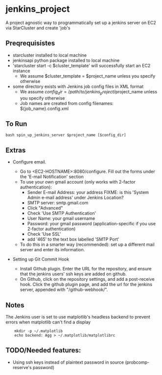 jenkins_project
===============

A project agnostic way to programmatically set up a jenkins server on EC2 via StarCluster and create 'job's


## Preqrequisistes

* starcluster installed to local machine
* jenkinsapi python package installed to local machine
* 'starcluster start -c $cluster_template' will successfully start an EC2 instance
	* We assume $cluster_template = $project_name unless you specify otherwise
* some directory exists with Jenkins job config files in XML format
	* We assume $config_dir = /path/to/jenkins_project/$project_name unless you specify otherwise
	* Job names are created from config filenames: ${job_name}.config.xml
 

## To Run

    bash spin_up_jenkins_server $project_name [$config_dir]


## Extras

* Configure email.

  * Go to \<EC2-HOSTNAME\>:8080/configure. Fill out the forms under the 'E-mail Notification' section
  * To use your own gmail account (only works with 2-factor authentication):
       * Sender E-mail Address: your address FIXME: is this 'System Admin e-mail address' under Jenkins Location?
       * SMTP server: smtp.gmail.com
       * Click "Advanced"
       * Check 'Use SMTP Authentication'
       * User Name: your gmail username
       * Password: your gmail password (application-specific if you use 2-factor authentication)
       * Check 'Use SSL'
       * add '465' to the text box labelled 'SMTP Port'
  * To do this in a smarter way (recommended): set up a different mail server and enter its information.

* Setting up Git Commit Hook
	* Install Github plugin. Enter the URL for the repository, and ensure that the jenkins users' ssh keys are added on github.
	* On Github, click on the repository settings, and add a post-receive hook. Click the github plugin page, and add the url for the jenkins server, appended with "/github-webhook/".


## Notes

The Jenkins user is set to use matplotlib\'s headless backend to prevent errors when matplotlib can't find a display

        mkdir -p ~/.matplotlib
        echo backend: Agg > ~/.matplotlib/matplotlibrc

## TODO/Needed features: 

* Using ssh keys instead of plaintext password in source (probcomp-reserve's password)


